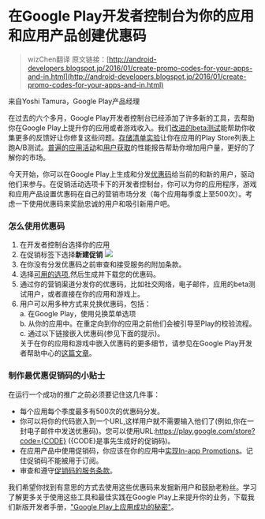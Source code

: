 # 在Google Play开发者控制台为你的应用和应用产品创建优惠码
> wizChen翻译 原文链接：[http://android-developers.blogspot.jp/2016/01/create-promo-codes-for-your-apps-and-in.html](http://android-developers.blogspot.jp/2016/01/create-promo-codes-for-your-apps-and-in.html)

来自Yoshi Tamura，Google Play产品经理

在过去的六个多月，Google Play开发者控制台已经添加了许多新的工具，去帮助你在Google Play上提升你的应用或者游戏收入。我们[改进的beta测试](http://android-developers.blogspot.com/2015/07/iterate-faster-on-google-play-with.html)能帮助你收集更多的反馈好让你修复这些问题。[存储清单实验](http://android-developers.blogspot.com/2015/10/learn-top-tips-from-kongregate-to.html)让你在应用的Play Store列表上跑A/B测试。[普遍的应用活动](http://android-developers.blogspot.com/2015/10/go和ogle-play-developer-console.html)和[用户获取](https://support.google.com/googleplay/android-developer/answer/6263332)的性能报告帮助你增加用户量，更好的了解你的市场。

今天开始，你可以在Google Play上生成和分发[优惠码](https://support.google.com/googleplay/android-developer/answer/6321495)给当前的和新的用户，驱动他们来参与。在促销活动选项卡下的开发者控制台，你可以为你的应用程序，游戏和应用产品设置优惠码在自己的营销市场分发（每个应用每季度上至500次）。考虑一下使用优惠码来奖励忠诚的用户和吸引新用户吧。

### 怎么使用优惠码
1. 在开发者控制台选择你的应用
2. 在促销标签下选择**新建促销**
![](http://3.bp.blogspot.com/-FUh5VUlK1ds/VpqNPD5bMSI/AAAAAAAACgE/fFRiCXCALms/s1600/Dev%2BCosnole%2BBlog.png)
3. 在你没有分发优惠码之前审查和接受服务的附加条款。
4. 选择[可用的选项](https://support.google.com/googleplay/android-developer/answer/6321495),然后生成并下载您的优惠码。
5. 通过你的营销渠道分发你的优惠码，比如社交网络，电子邮件，应用的beta测试用户，或者直接在你的应用和游戏上。
6. 用户可以用多种方式来兑换优惠码，包括：<br>
    a. 在Google Play，使用兑换菜单选项<br>
    b. 从你的应用中。在重定向到你的应用之前他们会被引导至Play的校验流程。<br>
    c. 通过以下链接嵌入优惠码(参见下面的提示)。<br>
关于在你的应用和游戏中嵌入优惠码的更多细节，请参见在Google Play开发者帮助中心的[这篇文章](https://support.google.com/googleplay/android-developer/answer/6321495)。

### 制作最优惠促销码的小贴士
在运行一个成功的推广之前必须要记住这几件事：
- 每个应用每个季度最多有500次的优惠码分发。
- 你可以将你的代码嵌入到一个URL,这样用户就不需要输入他们了(例如,你在一封电子邮件中发送优惠码)。您可以使用URL:https://play.google.com/store?code={CODE} ({CODE}是事先生成好的促销码)。
- 在应用产品中使用促销码，你应该在你的应用中[实现In-app Promotions](http://developer.android.com/google/play/billing/billing_promotions.html?utm_campaign=play%20games_discussion_promocodes_011516&utm_source=anddev&utm_medium=blog)。记住促销码不能被用于订阅。
- 审查和遵守[促销码的服务条款](https://play.google.com/about/promo-code-developer-terms.html)。

我们希望你找到有意思的方式去使用这些优惠码来发掘新用户和鼓励老粉丝。学习了解更多关于使用这些工具和最佳实践在Google Play上来提升你的业务，下载我们新版开发者手册，["Google Play上应用成功的秘密"](https://play.google.com/store/books/details?id=O2a5CgAAQBAJ)。 
